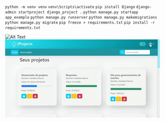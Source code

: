 `python -m venv venv`
`venv\Scripts\activate`
`pip install Django`
`django-admin startproject django_project .`
`python manage.py startapp app_exemplo`
`python manage.py runserver`
`python manage.py makemigrations`
`python manage.py migrate`
`pip freeze > requirements.txt`
`pip install -r requirements.txt`

![Alt Text](https://media3.giphy.com/media/DCfMf73sT3awhZTCD2/giphy.gif?cid=790b7611498168649508e45e4577644a2f7f14c8375895d7&rid=giphy.gif&ct=g)
![](./e.gif)



